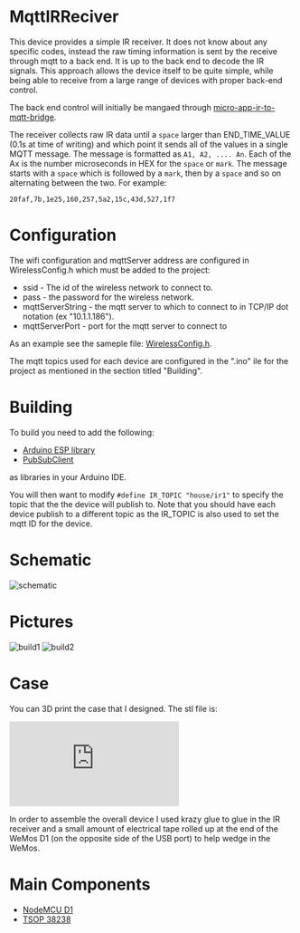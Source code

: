 # MqttIRReciver 

This device provides a simple IR receiver.  It does not 
know about any specific codes, instead the raw timing
information is sent by the receive  through mqtt to a back end.
It is up to the back end to decode the IR signals.
This approach allows the device itself to be quite simple,
while being able to receive from a large range of devices with
proper back-end control.

The back end control will initially be mangaed through
[micro-app-ir-to-mqtt-bridge](https://github.com/mhdawson/micro-app-ir-to-mqtt-bridge).

The receiver collects raw IR data until a `space` larger than
END_TIME_VALUE (0.1s at time of writing) and which point it sends
all of the values in a single MQTT message.  The message is
formatted as `A1, A2, .... An`. Each of the Ax is the number
microseconds in HEX for the `space` or `mark`.  The message starts with a
`space` which is followed by a `mark`, then by a `space` and so on
alternating between the two. For example:

```
20faf,7b,1e25,160,257,5a2,15c,43d,527,1f7
```

# Configuration

The wifi configuration and mqttServer address are configured in
WirelessConfig.h which must be added to the project:

  * ssid - The id of the wireless network to connect to.
  * pass - the password for the wireless network.
  * mqttServerString - the mqtt server to which to connect to in
    TCP/IP dot notation (ex "10.1.1.186").
  * mqttServerPort - port for the mqtt server to connect to 

As an example see the sameple file:
[WirelessConfig.h](https://github.com/mhdawson/arduino-esp8266/blob/master/WirelessConfig.h).

The mqtt topics used for each device are configured in the ".ino"
ile for the project as mentioned in the section titled "Building".

# Building

To build you need to add the following:

* [Arduino ESP library](https://github.com/esp8266/Arduino)
* [PubSubClient](https://github.com/knolleary/pubsubclient)

as libraries in your Arduino IDE.

You will then want to modify `#define IR_TOPIC "house/ir1"` to specify the
topic that the the device will publish to. Note that you should have each
device publish to a different topic as the IR_TOPIC is also used to set the
mqtt ID for the device.

# Schematic

![schematic](https://github.com/mhdawson/arduino-esp8266/blob/master/pictures/IR-receiver-circuit.jpg)

# Pictures

![build1](https://github.com/mhdawson/arduino-esp8266/blob/master/pictures/IR-receiver-1.jpg)
![build2](https://github.com/mhdawson/arduino-esp8266/blob/master/pictures/IR-receiver-2.jpg)

# Case 

You can 3D print the case that I designed.  The stl file is:

![3D model](https://github.com/mhdawson/arduino-esp8266/blob/master/pictures/IR%20Case.stl)

In order to assemble the overall device I used krazy glue to glue in the
IR receiver and a small amount of electrical tape rolled up at the end of the WeMos D1
(on the opposite side of the USB port) to help wedge in the WeMos.

# Main Components

* [NodeMCU D1](http://www.ebay.com/itm/NodeMCU-Lua-ESP-12-WeMos-D1-Mini-WIFI-4M-Bytes-Development-Board-Module-ESP8266-/321989574625)
* [TSOP 38238](https://www.vishay.com/docs/82491/tsop382.pdf)
